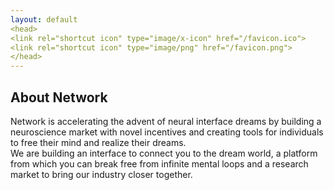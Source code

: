 ```yaml
---
layout: default
<head>
<link rel="shortcut icon" type="image/x-icon" href="/favicon.ico">
<link rel="shortcut icon" type="image/png" href="/favicon.png">
</head>
---
```


## About Network


Network is accelerating the advent of neural interface dreams by building a neuroscience market with novel incentives and creating tools for individuals to free their mind and realize their dreams.
<br>
We are building an interface to connect you to the dream world, a platform from which you can break free from infinite mental loops and a research market to bring our industry closer together.
